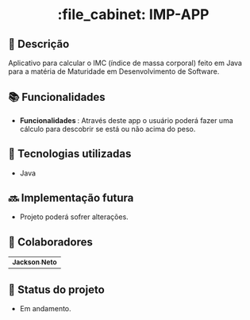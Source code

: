 
<h1 align="center">:file_cabinet: IMP-APP</h1>

## :memo: Descrição
Aplicativo para calcular o IMC (índice de massa corporal) feito em Java para a matéria de Maturidade em Desenvolvimento de Software.

## :books: Funcionalidades
* <b>Funcionalidades </b>: Através deste app o usuário poderá fazer uma cálculo para descobrir se está ou não acima do peso.

## :wrench: Tecnologias utilizadas
* Java

## :soon: Implementação futura
* Projeto poderá sofrer alterações.

## :handshake: Colaboradores
<table>
  <tr>
    <td align="center">
      <a href="https://github.com/zenzei02">
        <sub>
          <b>Jackson Neto</b>
        </sub>
      </a>
    </td>
   </tr>
</table>

## :dart: Status do projeto
* Em andamento.
